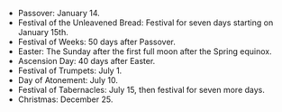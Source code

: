 - Passover: January 14.
- Festival of the Unleavened Bread: Festival for seven days starting on January 15th.
- Festival of Weeks: 50 days after Passover.
- Easter: The Sunday after the first full moon after the Spring equinox. 
- Ascension Day: 40 days after Easter.
- Festival of Trumpets: July 1.
- Day of Atonement: July 10.
- Festival of Tabernacles: July 15, then festival for seven more days.
- Christmas: December 25.
